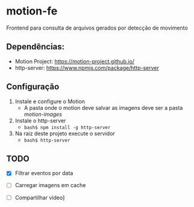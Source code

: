 # motion-fe

Frontend para consulta de arquivos gerados por detecção de movimento 

## Dependências:

* Motion Project: https://motion-project.github.io/
* http-server: https://www.npmjs.com/package/http-server

## Configuração

1. Instale e configure o Motion
   - A pasta onde o motion deve salvar as imagens deve ser a pasta *motion-images* 
2. Instale o http-server
   - ``` bash$ npm install -g http-server ```
3. Na raiz deste projeto execute o servidor
   - ``` bash$ http-server ```

## TODO
- [X] Filtrar eventos por data
- [ ] Carregar imagens em cache
- [ ] Compartilhar vídeo]


